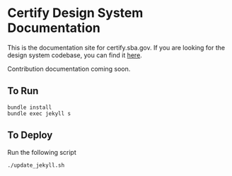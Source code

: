 # Certify Design System Documentation

This is the documentation site for certify.sba.gov. If you are looking for the design system codebase, you can find it [here]("https://github.com/USSBA/certify_design_system_gem").

Contribution documentation coming soon.

## To Run

```
bundle install
bundle exec jekyll s
```

## To Deploy
Run the following script
```
./update_jekyll.sh
```
